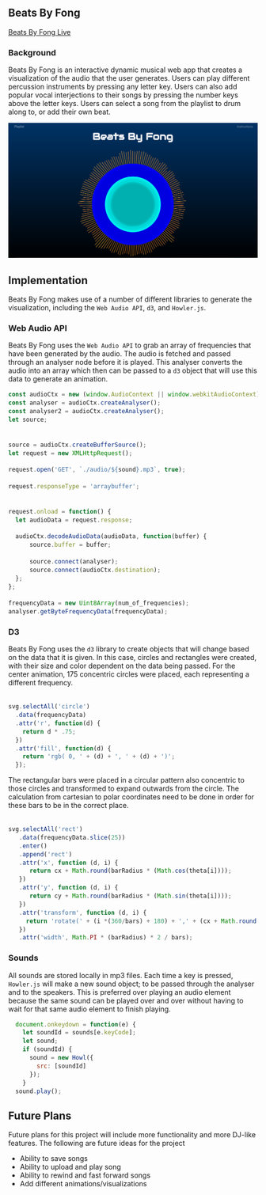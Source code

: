 ## Beats By Fong

[Beats By Fong Live][github]

[github]: https://ryancfong8.github.io/BeatsByFong/
### Background

Beats By Fong is an interactive dynamic musical web app that creates a visualization of the audio that the user generates.  Users can play different percussion instruments by pressing any letter key. Users can also add popular vocal interjections to their songs by pressing the number keys above the letter keys. Users can select a song from the playlist to drum along to, or add their own beat.

![home page](pictures/beats_by_fong.png)

## Implementation

Beats By Fong makes use of a number of different libraries to generate the visualization, including the `Web Audio API`, `d3`, and `Howler.js`.

### Web Audio API

Beats By Fong uses the `Web Audio API` to grab an array of frequencies that have been generated by the audio.  The audio is fetched and passed through an analyser node before it is played. This analyser converts the audio into an array which then can be passed to a `d3` object that will use this data to generate an animation.

```javascript
const audioCtx = new (window.AudioContext || window.webkitAudioContext)();
const analyser = audioCtx.createAnalyser();
const analyser2 = audioCtx.createAnalyser();
let source;


source = audioCtx.createBufferSource();
let request = new XMLHttpRequest();

request.open('GET', `./audio/${sound}.mp3`, true);

request.responseType = 'arraybuffer';


request.onload = function() {
  let audioData = request.response;

  audioCtx.decodeAudioData(audioData, function(buffer) {
      source.buffer = buffer;

      source.connect(analyser);
      source.connect(audioCtx.destination);
  };
};

frequencyData = new Uint8Array(num_of_frequencies);
analyser.getByteFrequencyData(frequencyData);

```

### D3

Beats By Fong uses the `d3` library to create objects that will change based on the data that it is given.  In this case, circles and rectangles were created, with their size and color dependent on the data being passed. For the center animation, 175 concentric circles were placed, each representing a different frequency.  

```javascript

svg.selectAll('circle')
  .data(frequencyData)
  .attr('r', function(d) {
    return d * .75;
  })
  .attr('fill', function(d) {
    return 'rgb( 0, ' + (d) + ', ' + (d) + ')';
  });


```

The rectangular bars were placed in a circular pattern also concentric to those circles and transformed to expand outwards from the circle. The calculation from cartesian to polar coordinates need to be done in order for these bars to be in the correct place.

```javascript

svg.selectAll('rect')
   .data(frequencyData.slice(25))
   .enter()
   .append('rect')
   .attr('x', function (d, i) {
      return cx + Math.round(barRadius * (Math.cos(theta[i])));
   })
   .attr('y', function (d, i) {
      return cy + Math.round(barRadius * (Math.sin(theta[i])));
   })
   .attr('transform', function (d, i) {
     return 'rotate(' + (i *(360/bars) + 180) + ',' + (cx + Math.round((barRadius) * (Math.cos(theta[i])))) + ',' + (cy + Math.round((barRadius) * (Math.sin(theta[i])))) + ')'
   })
   .attr('width', Math.PI * (barRadius) * 2 / bars);

```

### Sounds

All sounds are stored locally in mp3 files.  Each time a key is pressed, `Howler.js` will make a new sound object; to be passed through the analyser and to the speakers.  This is preferred over playing an audio element because the same sound can be played over and over without having to wait for that same audio element to finish playing.

```javascript
  document.onkeydown = function(e) {
    let soundId = sounds[e.keyCode];
    let sound;
    if (soundId) {
      sound = new Howl({
        src: [soundId]
      });
    }
  sound.play();
```

## Future Plans

Future plans for this project will include more functionality and more DJ-like features. The following are future ideas for the project

- Ability to save songs
- Ability to upload and play song
- Ability to rewind and fast forward songs
- Add different animations/visualizations
